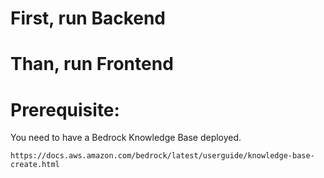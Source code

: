 
# First, run Backend

# Than, run Frontend

# Prerequisite: 

You need to have a Bedrock Knowledge Base deployed.

```
https://docs.aws.amazon.com/bedrock/latest/userguide/knowledge-base-create.html
```